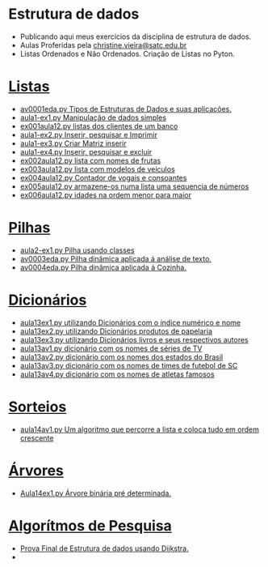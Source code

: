# Estrutura de dados
- Publicando aqui meus exercícios da disciplina de estrutura de dados.
- Aulas Proferidas pela christine.vieira@satc.edu.br
- Listas Ordenados e Não Ordenados. Criação de Listas no Pyton.
# [Listas](https://github.com/hqnicolas/estrutura-de-dados/tree/main/Listas%20Ordenadas%20e%20N%C3%A3o%20Ordenadas)
- [av0001eda.py Tipos de Estruturas de Dados e suas aplicações.](https://github.com/hqnicolas/estrutura-de-dados/blob/main/Listas%20Ordenadas%20e%20N%C3%A3o%20Ordenadas/av0001eda.py)
- [aula1-ex1.py Manipulação de dados simples](https://github.com/hqnicolas/estrutura-de-dados/blob/main/Listas%20Ordenadas%20e%20N%C3%A3o%20Ordenadas/aula1-ex1.py)
- [ex001aula12.py listas dos clientes de um banco](https://github.com/hqnicolas/Estrutura-de-dados/blob/main/Listas%2C%20Filas%20e%20Pilhas/ex001aula12.py)
- [aula1-ex2.py Inserir, pesquisar e Imprimir](https://github.com/hqnicolas/estrutura-de-dados/blob/main/Listas%20Ordenadas%20e%20N%C3%A3o%20Ordenadas/aula1-ex2.py)
- [aula1-ex3.py Criar Matriz inserir](https://github.com/hqnicolas/estrutura-de-dados/blob/main/Listas%20Ordenadas%20e%20N%C3%A3o%20Ordenadas/aula1-ex3.py)
- [aula1-ex4.py Inserir, pesquisar e excluir](https://github.com/hqnicolas/estrutura-de-dados/blob/main/Listas%20Ordenadas%20e%20N%C3%A3o%20Ordenadas/aula1-ex4.py)
- [ex002aula12.py lista com  nomes de frutas](https://github.com/hqnicolas/Estrutura-de-dados/blob/main/Listas%2C%20Filas%20e%20Pilhas/ex002aula12.py)
- [ex003aula12.py lista com  modelos de veículos](https://github.com/hqnicolas/Estrutura-de-dados/blob/main/Listas%2C%20Filas%20e%20Pilhas/ex003aula12.py)
- [ex004aula12.py Contador de vogais e consoantes](https://github.com/hqnicolas/Estrutura-de-dados/blob/main/Listas%2C%20Filas%20e%20Pilhas/ex004aula12.py)
- [ex005aula12.py armazene-os numa lista uma sequencia de números](https://github.com/hqnicolas/Estrutura-de-dados/blob/main/Listas%2C%20Filas%20e%20Pilhas/ex005aula12.py)
- [ex006aula12.py idades na ordem menor para maior](https://github.com/hqnicolas/Estrutura-de-dados/blob/main/Listas%2C%20Filas%20e%20Pilhas/ex006aula12.py)

# [Pilhas](https://github.com/hqnicolas/Estrutura-de-dados/tree/main/Pilhas%20din%C3%A2micas)
- [aula2-ex1.py Pilha usando classes](https://github.com/hqnicolas/estrutura-de-dados/blob/main/Listas%20Ordenadas%20e%20N%C3%A3o%20Ordenadas/aula2-ex1.py)
- [av0003eda.py Pilha dinâmica aplicada á análise de texto.](https://github.com/hqnicolas/Estrutura-de-dados/blob/main/Pilhas%20din%C3%A2micas/av0003eda.py)
- [av0004eda.py Pilha dinâmica aplicada á Cozinha.](https://github.com/hqnicolas/Estrutura-de-dados/blob/main/Pilhas%20din%C3%A2micas/av0004eda.py)

# [Dicionários](https://github.com/hqnicolas/Estrutura-de-dados/tree/main/Dicionarios)
- [aula13ex1.py utilizando Dicionários com o índice numérico e nome](https://github.com/hqnicolas/Estrutura-de-dados/blob/main/Dicionarios/aula13ex1.py)
- [aula13ex2.py utilizando Dicionários produtos de papelaria](https://github.com/hqnicolas/Estrutura-de-dados/blob/main/Dicionarios/aula13ex2.py)
- [aula13ex3.py utilizando Dicionários livros e seus respectivos autores](https://github.com/hqnicolas/Estrutura-de-dados/blob/main/Dicionarios/aula13ex3.py)
- [aula13av1.py dicionário com os nomes de séries de TV](https://github.com/hqnicolas/Estrutura-de-dados/blob/main/Dicionarios/aula13av1.py)
- [aula13av2.py dicionário com os nomes dos estados do Brasil](https://github.com/hqnicolas/Estrutura-de-dados/blob/main/Dicionarios/aula13av2.py)
- [aula13av3.py dicionário com os nomes de times de futebol de SC](https://github.com/hqnicolas/Estrutura-de-dados/blob/main/Dicionarios/aula13av3.py)
- [aula13av4.py dicionário com os nomes de atletas famosos](https://github.com/hqnicolas/Estrutura-de-dados/blob/main/Dicionarios/aula13av4.py)

# [Sorteios](https://github.com/hqnicolas/Estrutura-de-dados/tree/main/Sorteio)
- [aula14av1.py Um algoritmo que percorre a lista e coloca tudo em ordem crescente](https://github.com/hqnicolas/Estrutura-de-dados/blob/main/Sorteio/aula14av1.py)

# [Árvores](https://github.com/hqnicolas/Estrutura-de-dados/tree/main/Arvores)
- [Aula14ex1.py Árvore binária pré determinada.](https://github.com/hqnicolas/Estrutura-de-dados/blob/main/Arvores/aula15ex1.py)

# [Algorítmos de Pesquisa](https://github.com/hqnicolas/Estrutura-de-dados/tree/main/Algor%C3%ADtmos%20de%20Pesquisa)
- [Prova Final de Estrutura de dados usando Dijkstra.](https://github.com/hqnicolas/Estrutura-de-dados/blob/main/Algor%C3%ADtmos%20de%20Pesquisa/Prova4_av001.py)
- 
